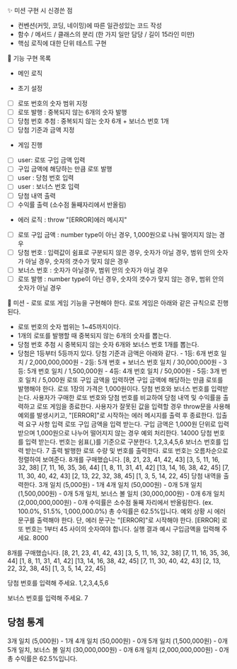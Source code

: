 ✨ 미션 구현 시 신경쓴 점

- 컨벤션(커밋, 코딩, 네이밍)에 따른 일관성있는 코드 작성
- 함수 / 메서드 / 클래스의 분리 (한 가지 일만 담당 / 길이 15라인 미만)
- 핵심 로직에 대한 단위 테스트 구현

🎰 기능 구현 목록

- 메인 로직

* 초기 설정
* [ ] 로또 번호의 숫자 범위 지정
* [ ] 로또 발행 : 중복되지 않는 6개의 숫자 발행
* [ ] 당첨 번호 추첨 : 중복되지 않는 숫자 6개 + 보너스 번호 1개
* [ ] 당첨 기준과 금액 지정

* 게임 진행
* [ ] user: 로또 구입 금액 입력
* [ ] 구입 금액에 해당하는 만큼 로또 발행
* [ ] user : 당첨 번호 입력
* [ ] user : 보너스 번호 입력
* [ ] 당첨 내역 출력
* [ ] 수익률 출력 (소수점 둘째자리에서 반올림)

- 에러 로직 : throw "[ERROR]에러 메시지"

* [ ] 로또 구입 금액 : number type이 아닌 경우, 1,000원으로 나눠 떨어지지 않는 경우
* [ ] 당첨 번호 : 입력값이 쉼표로 구분되지 않은 경우, 숫자가 아닐 경우, 범위 안의 숫자가 아닐 경우, 숫자의 갯수가 맞지 않은 경우
* [ ] 보너스 번호 : 숫자가 아닐경우, 범위 안의 숫자가 아닐 경우
* [ ] 로또 발행 : number type이 아닌 경우, 숫자의 갯수가 맞지 않는 경우, 범위 안의 숫자가 아닐 경우

🚀 미션 - 로또
로또 게임 기능을 구현해야 한다. 로또 게임은 아래와 같은 규칙으로 진행된다.

- 로또 번호의 숫자 범위는 1~45까지이다.
- 1개의 로또를 발행할 때 중복되지 않는 6개의 숫자를 뽑는다.
- 당첨 번호 추첨 시 중복되지 않는 숫자 6개와 보너스 번호 1개를 뽑는다.
- 당첨은 1등부터 5등까지 있다. 당첨 기준과 금액은 아래와 같다. - 1등: 6개 번호 일치 / 2,000,000,000원 - 2등: 5개 번호 + 보너스 번호 일치 / 30,000,000원 - 3등: 5개 번호 일치 / 1,500,000원 - 4등: 4개 번호 일치 / 50,000원 - 5등: 3개 번호 일치 / 5,000원
  로또 구입 금액을 입력하면 구입 금액에 해당하는 만큼 로또를 발행해야 한다.
  로또 1장의 가격은 1,000원이다.
  당첨 번호와 보너스 번호를 입력받는다.
  사용자가 구매한 로또 번호와 당첨 번호를 비교하여 당첨 내역 및 수익률을 출력하고 로또 게임을 종료한다.
  사용자가 잘못된 값을 입력할 경우 throw문을 사용해 예외를 발생시키고, "[ERROR]"로 시작하는 에러 메시지를 출력 후 종료한다.
  입출력 요구 사항
  입력
  로또 구입 금액을 입력 받는다. 구입 금액은 1,000원 단위로 입력 받으며 1,000원으로 나누어 떨어지지 않는 경우 예외 처리한다.
  14000
  당첨 번호를 입력 받는다. 번호는 쉼표(,)를 기준으로 구분한다.
  1,2,3,4,5,6
  보너스 번호를 입력 받는다.
  7
  출력
  발행한 로또 수량 및 번호를 출력한다. 로또 번호는 오름차순으로 정렬하여 보여준다.
  8개를 구매했습니다.
  [8, 21, 23, 41, 42, 43]
  [3, 5, 11, 16, 32, 38]
  [7, 11, 16, 35, 36, 44]
  [1, 8, 11, 31, 41, 42]
  [13, 14, 16, 38, 42, 45]
  [7, 11, 30, 40, 42, 43]
  [2, 13, 22, 32, 38, 45]
  [1, 3, 5, 14, 22, 45]
  당첨 내역을 출력한다.
  3개 일치 (5,000원) - 1개
  4개 일치 (50,000원) - 0개
  5개 일치 (1,500,000원) - 0개
  5개 일치, 보너스 볼 일치 (30,000,000원) - 0개
  6개 일치 (2,000,000,000원) - 0개
  수익률은 소수점 둘째 자리에서 반올림한다. (ex. 100.0%, 51.5%, 1,000,000.0%)
  총 수익률은 62.5%입니다.
  예외 상황 시 에러 문구를 출력해야 한다. 단, 에러 문구는 "[ERROR]"로 시작해야 한다.
  [ERROR] 로또 번호는 1부터 45 사이의 숫자여야 합니다.
  실행 결과 예시
  구입금액을 입력해 주세요.
  8000

8개를 구매했습니다.
[8, 21, 23, 41, 42, 43]
[3, 5, 11, 16, 32, 38]
[7, 11, 16, 35, 36, 44]
[1, 8, 11, 31, 41, 42]
[13, 14, 16, 38, 42, 45]
[7, 11, 30, 40, 42, 43]
[2, 13, 22, 32, 38, 45]
[1, 3, 5, 14, 22, 45]

당첨 번호를 입력해 주세요.
1,2,3,4,5,6

보너스 번호를 입력해 주세요.
7

## 당첨 통계

3개 일치 (5,000원) - 1개
4개 일치 (50,000원) - 0개
5개 일치 (1,500,000원) - 0개
5개 일치, 보너스 볼 일치 (30,000,000원) - 0개
6개 일치 (2,000,000,000원) - 0개
총 수익률은 62.5%입니다.
